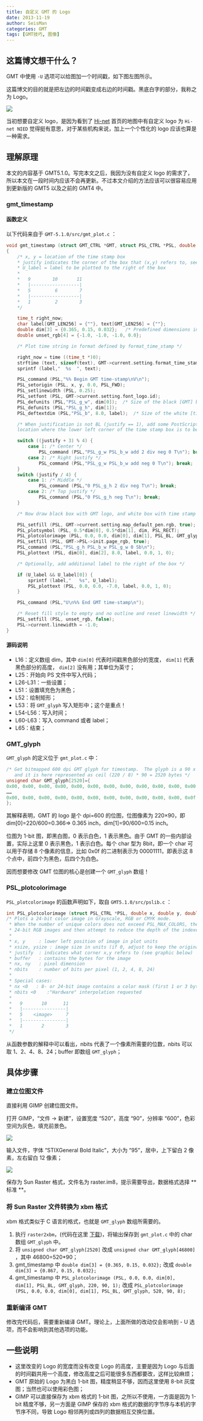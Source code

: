 ```yaml
---
title: 自定义 GMT 的 Logo
date: 2013-11-19
author: SeisMan
categories: GMT
tags: [GMT技巧, 图像]
---
```


## 这篇博文想干什么？

GMT 中使用 `-U` 选项可以给图加一个时间戳，如下图左图所示。

这篇博文的目的就是把左边的时间戳变成右边的时间戳。黑底白字的部分，我称之为 Logo。

![](/images/2013111901.jpg)

当初想要自定义 logo，是因为看到了 [Hi-net](http://www.hinet.bosai.go.jp/) 首页的地图中有自定义 logo 为 `Hi-net NIED` 觉得挺有意思，对于某些机构来说，加上一个个性化的 logo 应该也算是一种需求。

<!--more-->

## 理解原理

本文的内容基于 GMT5.1.0。写完本文之后，我因为没有自定义 logo 的需求了，所以本文在一段时间内应该不会再更新。不过本文介绍的方法应该可以很容易应用到更新版的 GMT5 以及之前的 GMT4 中。

### gmt_timestamp

#### 函数定义

以下代码来自于 `GMT-5.1.0/src/gmt_plot.c` ：

``` C
void gmt_timestamp (struct GMT_CTRL *GMT, struct PSL_CTRL *PSL, double x, double y, unsigned int justify, char *U_label)
{
    /* x, y = location of the time stamp box
    * justify indicates the corner of the box that (x,y) refers to, see below
    * U_label = label to be plotted to the right of the box
    *
    *   9        10       11
    *   |------------------|
    *   5         6        7
    *   |------------------|
    *   1         2        3
    */

    time_t right_now;
    char label[GMT_LEN256] = {""}, text[GMT_LEN256] = {""};
    double dim[3] = {0.365, 0.15, 0.032};   /* Predefined dimensions in inches */
    double unset_rgb[4] = {-1.0, -1.0, -1.0, 0.0};

    /* Plot time string in format defined by format_time_stamp */

    right_now = time ((time_t *)0);
    strftime (text, sizeof(text), GMT->current.setting.format_time_stamp, localtime (&right_now));
    sprintf (label,"  %s  ", text);

    PSL_command (PSL,"%% Begin GMT time-stamp\nV\n");
    PSL_setorigin (PSL, x, y, 0.0, PSL_FWD);
    PSL_setlinewidth (PSL, 0.25);
    PSL_setfont (PSL, GMT->current.setting.font_logo.id);
    PSL_defunits (PSL,"PSL_g_w", dim[0]);  /* Size of the black [GMT] box */
    PSL_defunits (PSL,"PSL_g_h", dim[1]);
    PSL_deftextdim (PSL,"PSL_b", 8.0, label);  /* Size of the white [timestamp] box (use only length) */

    /* When justification is not BL (justify == 1), add some PostScript code to move to the
    location where the lower left corner of the time stamp box is to be drawn */

    switch ((justify + 3) % 4) {
        case 1: /* Center */
            PSL_command (PSL,"PSL_g_w PSL_b_w add 2 div neg 0 T\n"); break;
        case 2: /* Right justify */
            PSL_command (PSL,"PSL_g_w PSL_b_w add neg 0 T\n"); break;
    }
    switch (justify / 4) {
        case 1: /* Middle */
            PSL_command (PSL,"0 PSL_g_h 2 div neg T\n"); break;
        case 2: /* Top justify */
            PSL_command (PSL,"0 PSL_g_h neg T\n"); break;
    }

    /* Now draw black box with GMT logo, and white box with time stamp */

    PSL_setfill (PSL, GMT->current.setting.map_default_pen.rgb, true);
    PSL_plotsymbol (PSL, 0.5*dim[0], 0.5*dim[1], dim, PSL_RECT);
    PSL_plotcolorimage (PSL, 0.0, 0.0, dim[0], dim[1], PSL_BL, GMT_glyph, 220, 90, 1);
    PSL_setfill (PSL, GMT->PSL->init.page_rgb, true);
    PSL_command (PSL,"PSL_g_h PSL_b_w PSL_g_w 0 Sb\n");
    PSL_plottext (PSL, dim[0], dim[2], 8.0, label, 0.0, 1, 0);

    /* Optionally, add additional label to the right of the box */

    if (U_label && U_label[0]) {
        sprintf (label,"   %s", U_label);
        PSL_plottext (PSL, 0.0, 0.0, -7.0, label, 0.0, 1, 0);
    }

    PSL_command (PSL,"U\n%% End GMT time-stamp\n");

    /* Reset fill style to empty and no outline and reset linewidth */
    PSL_setfill (PSL, unset_rgb, false);
    PSL->current.linewidth = -1.0;
}
```

#### 源码说明

-   L16：定义数组 dim，其中 `dim[0]` 代表时间戳黑色部分的宽度， `dim[1]` 代表黑色部分的高度， `dim[2]` 没有用；其单位为英寸；
-   L25：开始向 PS 文件中写入代码；
-   L26-L31：一些设置；
-   L51：设置填充色为黑色；
-   L52：绘制矩形；
-   L53：将 `GMT_glyph` 写入矩形中；这个是重点！
-   L54-L56：写入时间；
-   L60-L63：写入 command 或者 label；
-   L65：结束；

### GMT_glyph

`GMT_glyph` 的定义位于 `gmt_plot.c` 中：

``` C
/* Get bitmapped 600 dpi GMT glyph for timestamp.  The glyph is a 90 x 220 pixel 1-bit image
   and it is here represented as ceil (220 / 8) * 90 = 2520 bytes */
unsigned char GMT_glyph[2520]={
0x00, 0x00, 0x00, 0x00, 0x00, 0x00, 0x00, 0x00, 0x00, 0x00, 0x00, 0x00, 0x00, 0x00, 0x00, 0x00,
……
0x00, 0x00, 0x00, 0x00, 0x00, 0x00, 0x00, 0x00, 0x00, 0x00, 0x00, 0x0f, 0x00, 0x00, 0x00, 0x00,
};
```

其解释表明，GMT 的 logo 是个 dpi=600 的位图，位图像素为 220×90，即 dim[0]=220/600=0.366=> 0.365 inch，dim[1]=90/600=0.15 inch。

位图为 1-bit 图，即黑白图，0 表示白色，1 表示黑色。由于 GMT 的一些内部设置，实际上这里 0 表示黑色，1 表示白色。每个 char 型为 8bit，即一个 char 可以用于存储 8 个像素的信息，比如 0x0f 的二进制表示为 00001111，即表示这 8 个点中，前四个为黑色，后四个为白色。

因而想要修改 GMT 位图的核心是创建一个 `GMT_glyph` 数组！

### PSL_plotcolorimage

`PSL_plotcolorimage` 的函数声明如下，取自 `GMT5.1.0/src/pslib.c` ：

``` C
int PSL_plotcolorimage (struct PSL_CTRL *PSL, double x, double y, double xsize, double ysize, int justify, unsigned char *buffer, int nx, int ny, int nbits);
/* Plots a 24-bit color image in Grayscale, RGB or CMYK mode.
 * When the number of unique colors does not exceed PSL_MAX_COLORS, the routine will index
 * 24-bit RGB images and then attempt to reduce the depth of the indexed image to 1, 2 or 4 bits.
 *
 * x, y     : lower left position of image in plot units
 * xsize, ysize : image size in units (if 0, adjust to keep the original aspect ratio)
 * justify  : indicates what corner x,y refers to (see graphic below)
 * buffer   : contains the bytes for the image
 * nx, ny   : pixel dimension
 * nbits    : number of bits per pixel (1, 2, 4, 8, 24)
 *
 * Special cases:
 * nx <0   : 8- or 24-bit image contains a color mask (first 1 or 3 bytes)
 * nbits <0    :"Hardware" interpolation requested
 *
 *   9       10      11
 *   |----------------|
 *   5    <image>     7
 *   |----------------|
 *   1       2        3
 */
```

从函数参数的解释中可以看出，nbits 代表了一个像素所需要的位数，nbits 可以取 1、2、4、8、24；buffer 即数组 `GMT_glyph`；

## 具体步骤

### 建立位图文件

直接利用 GIMP 创建位图文件。

打开 GIMP，“文件 -> 新建”，设置宽度 “520”，高度 “90”，分辨率 “600”，色彩空间为灰色，填充前景色。

![](/images/2013111902.jpg)

输入文件，字体 “STIXGeneral Bold Italic”，大小为 “95”，居中，上下留白 2 像素，左右留白 12 像素；

![](/images/2013111903.jpg)

保存为 Sun Raster 格式，文件名为 raster.im8，提示需要导出，数据格式选择 ** 标准 **。

### 将 Sun Raster 文件转换为 xbm 格式

xbm 格式类似于 C 语言的格式，也就是 `GMT_glyph` 数组所需要的。

1.  执行 `raster2xbm`，(代码在这里 [下载](http://seisman.qiniudn.com/downloads/raster2xbm.tar.gz))，将输出保存到 `gmt_plot.c` 中的 char 数组 `GMT_glyph` 中。
2.  将 `unsigned char GMT_glyph[2520]` 改成 `unsigned char GMT_glyph[46800]` ，其中 46800=520\*90；
3.  gmt\_timestamp 中 `double dim[3] = {0.365, 0.15, 0.032};` 改成 `double dim[3] = {0.867, 0.15, 0.032};`
4.  gmt\_timestamp 中 `PSL_plotcolorimage (PSL, 0.0, 0.0, dim[0], dim[1], PSL_BL, GMT_glyph, 220, 90, 1);`
    改成 `PSL_plotcolorimage (PSL, 0.0, 0.0, dim[0], dim[1], PSL_BL, GMT_glyph, 520, 90, 8);`

### 重新编译 GMT

修改完代码后，需要重新编译 GMT。理论上，上面所做的改动仅会影响到 - U 选项，而不会影响到其他选项的功能。

## 一些说明

-   这里改变的 Logo 的宽度而没有改变 Logo 的高度，主要是因为 Logo 与后面的时间戳共用一个高度，修改高度之后可能很多东西都要改，这样比较麻烦；
-   GMT 原始的 Logo 为黑白 1-bit 图，精度稍显不够，因而这里使用 8-bit 灰度图；当然也可以使用彩色图；
-   GIMP 可以直接保存为 xbm 格式的 1-bit 图，之所以不使用，一方面是因为 1-bit 精度不够，另一方面是 GIMP 保存的 xbm 格式的数据的字节序与本机的字节序不同，导致 Logo 相邻两列或四列的数据相互交换位置。

